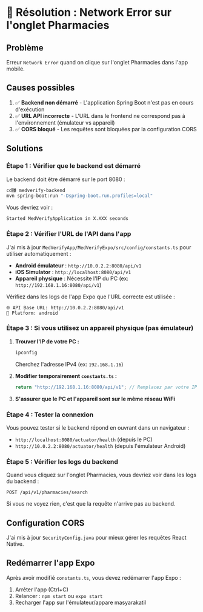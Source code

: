 # 🔧 Résolution : Network Error sur l'onglet Pharmacies

## Problème

Erreur `Network Error` quand on clique sur l'onglet Pharmacies dans l'app mobile.

## Causes possibles

1. ✅ **Backend non démarré** - L'application Spring Boot n'est pas en cours d'exécution
2. ✅ **URL API incorrecte** - L'URL dans le frontend ne correspond pas à l'environnement (émulateur vs appareil)
3. ✅ **CORS bloqué** - Les requêtes sont bloquées par la configuration CORS

## Solutions

### Étape 1 : Vérifier que le backend est démarré

Le backend doit être démarré sur le port 8080 :

```powershell
cd赚 medverify-backend
mvn spring-boot:run "-Dspring-boot.run.profiles=local"
```

Vous devriez voir :

```
Started MedVerifyApplication in X.XXX seconds
```

### Étape 2 : Vérifier l'URL de l'API dans l'app

J'ai mis à jour `MedVerifyApp/MedVerifyExpo/src/config/constants.ts` pour utiliser automatiquement :

- **Android émulateur** : `http://10.0.2.2:8080/api/v1`
- **iOS Simulator** : `http://localhost:8080/api/v1`
- **Appareil physique** : Nécessite l'IP du PC (ex: `http://192.168.1.16:8080/api/v1`)

Vérifiez dans les logs de l'app Expo que l'URL correcte est utilisée :

```
🌐 API Base URL: http://10.0.2.2:8080/api/v1
📱 Platform: android
```

### Étape 3 : Si vous utilisez un appareil physique (pas émulateur)

1. **Trouver l'IP de votre PC :**

   ```powershell
   ipconfig
   ```

   Cherchez l'adresse IPv4 (ex: `192.168.1.16`)

2. **Modifier temporairement `constants.ts` :**

   ```typescript
   return "http://192.168.1.16:8080/api/v1"; // Remplacez par votre IP
   ```

3. **S'assurer que le PC et l'appareil sont sur le même réseau WiFi**

### Étape 4 : Tester la connexion

Vous pouvez tester si le backend répond en ouvrant dans un navigateur :

- `http://localhost:8080/actuator/health` (depuis le PC)
- `http://10.0.2.2:8080/actuator/health` (depuis l'émulateur Android)

### Étape 5 : Vérifier les logs du backend

Quand vous cliquez sur l'onglet Pharmacies, vous devriez voir dans les logs du backend :

```
POST /api/v1/pharmacies/search
```

Si vous ne voyez rien, c'est que la requête n'arrive pas au backend.

## Configuration CORS

J'ai mis à jour `SecurityConfig.java` pour mieux gérer les requêtes React Native.

## Redémarrer l'app Expo

Après avoir modifié `constants.ts`, vous devez redémarrer l'app Expo :

1. Arrêter l'app (Ctrl+C)
2. Relancer : `npm start` ou `expo start`
3. Recharger l'app sur l'émulateur/appare masyarakatil




